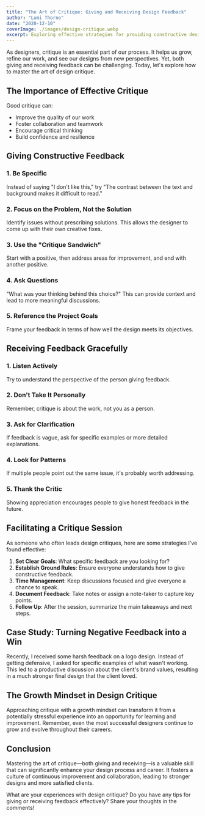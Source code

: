 ```yaml
---
title: "The Art of Critique: Giving and Receiving Design Feedback"
author: "Lumi Thorne"
date: "2020-12-10"
coverImage: ./images/design-critique.webp
excerpt: Exploring effective strategies for providing constructive design feedback and gracefully handling criticism of your own work.
---
```


As designers, critique is an essential part of our process. It helps us grow, refine our work, and see our designs from new perspectives. Yet, both giving and receiving feedback can be challenging. Today, let's explore how to master the art of design critique.

## The Importance of Effective Critique

Good critique can:

- Improve the quality of our work
- Foster collaboration and teamwork
- Encourage critical thinking
- Build confidence and resilience

## Giving Constructive Feedback

### 1. Be Specific

Instead of saying "I don't like this," try "The contrast between the text and background makes it difficult to read."

### 2. Focus on the Problem, Not the Solution

Identify issues without prescribing solutions. This allows the designer to come up with their own creative fixes.

### 3. Use the "Critique Sandwich"

Start with a positive, then address areas for improvement, and end with another positive.

### 4. Ask Questions

"What was your thinking behind this choice?" This can provide context and lead to more meaningful discussions.

### 5. Reference the Project Goals

Frame your feedback in terms of how well the design meets its objectives.

## Receiving Feedback Gracefully

### 1. Listen Actively

Try to understand the perspective of the person giving feedback.

### 2. Don't Take It Personally

Remember, critique is about the work, not you as a person.

### 3. Ask for Clarification

If feedback is vague, ask for specific examples or more detailed explanations.

### 4. Look for Patterns

If multiple people point out the same issue, it's probably worth addressing.

### 5. Thank the Critic

Showing appreciation encourages people to give honest feedback in the future.

## Facilitating a Critique Session

As someone who often leads design critiques, here are some strategies I've found effective:

1. **Set Clear Goals**: What specific feedback are you looking for?
2. **Establish Ground Rules**: Ensure everyone understands how to give constructive feedback.
3. **Time Management**: Keep discussions focused and give everyone a chance to speak.
4. **Document Feedback**: Take notes or assign a note-taker to capture key points.
5. **Follow Up**: After the session, summarize the main takeaways and next steps.

## Case Study: Turning Negative Feedback into a Win

Recently, I received some harsh feedback on a logo design. Instead of getting defensive, I asked for specific examples of what wasn't working. This led to a productive discussion about the client's brand values, resulting in a much stronger final design that the client loved.

## The Growth Mindset in Design Critique

Approaching critique with a growth mindset can transform it from a potentially stressful experience into an opportunity for learning and improvement. Remember, even the most successful designers continue to grow and evolve throughout their careers.

## Conclusion

Mastering the art of critique—both giving and receiving—is a valuable skill that can significantly enhance your design process and career. It fosters a culture of continuous improvement and collaboration, leading to stronger designs and more satisfied clients.

What are your experiences with design critique? Do you have any tips for giving or receiving feedback effectively? Share your thoughts in the comments!
